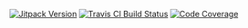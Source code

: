 [![Jitpack Version](https://jitpack.io/v/JavaEden/Eden.svg)](https://jitpack.io/#JavaEden/Eden)
[![Travis CI Build Status](https://img.shields.io/travis/JavaEden/Eden.svg)]()
[![Code Coverage](https://img.shields.io/codecov/c/github/JavaEden/Eden.svg)](https://codecov.io/github/JavaEden/Eden)

